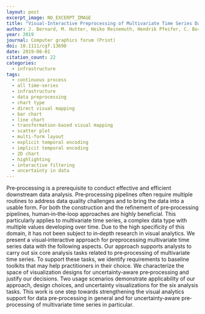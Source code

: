 ```yaml
---
layout: post
excerpt_image: NO_EXCERPT_IMAGE
title: "Visual‐Interactive Preprocessing of Multivariate Time Series Data"
author: J. Bernard, M. Hutter, Heiko Reinemuth, Hendrik Pfeifer, C. Bors & J. Kohlhammer
year: 2019
journal: Computer graphics forum (Print)
doi: 10.1111/cgf.13698
date: 2019-06-01
citation_count: 22
categories:
  - infrastructure
tags:
  - continuous process
  - all time-series
  - infrastructure
  - data preprocessing
  - chart type
  - direct visual mapping
  - bar chart
  - line chart
  - transformation-based visual mapping
  - scatter plot
  - multi-form layout
  - explicit temporal encoding
  - implicit temporal encoding
  - 2D chart
  - highlighting
  - interactive filtering
  - uncertainty in data
---
```

Pre‐processing is a prerequisite to conduct effective and efficient downstream data analysis. Pre‐processing pipelines often require multiple routines to address data quality challenges and to bring the data into a usable form. For both the construction and the refinement of pre‐processing pipelines, human‐in‐the‐loop approaches are highly beneficial. This particularly applies to multivariate time series, a complex data type with multiple values developing over time. Due to the high specificity of this domain, it has not been subject to in‐depth research in visual analytics. We present a visual‐interactive approach for preprocessing multivariate time series data with the following aspects. Our approach supports analysts to carry out six core analysis tasks related to pre‐processing of multivariate time series. To support these tasks, we identify requirements to baseline toolkits that may help practitioners in their choice. We characterize the space of visualization designs for uncertainty‐aware pre‐processing and justify our decisions. Two usage scenarios demonstrate applicability of our approach, design choices, and uncertainty visualizations for the six analysis tasks. This work is one step towards strengthening the visual analytics support for data pre‐processing in general and for uncertainty‐aware pre‐processing of multivariate time series in particular.
